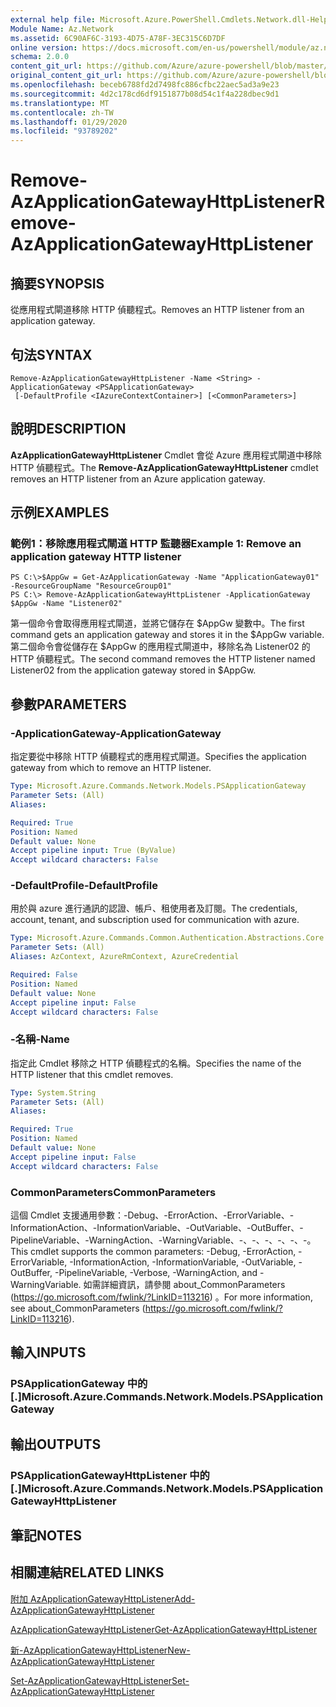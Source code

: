 ```yaml
---
external help file: Microsoft.Azure.PowerShell.Cmdlets.Network.dll-Help.xml
Module Name: Az.Network
ms.assetid: 6C90AF6C-3193-4D75-A78F-3EC315C6D7DF
online version: https://docs.microsoft.com/en-us/powershell/module/az.network/remove-azapplicationgatewayhttplistener
schema: 2.0.0
content_git_url: https://github.com/Azure/azure-powershell/blob/master/src/Network/Network/help/Remove-AzApplicationGatewayHttpListener.md
original_content_git_url: https://github.com/Azure/azure-powershell/blob/master/src/Network/Network/help/Remove-AzApplicationGatewayHttpListener.md
ms.openlocfilehash: beceb6788fd2d7498fc886cfbc22aec5ad3a9e23
ms.sourcegitcommit: 4d2c178cd6df9151877b08d54c1f4a228dbec9d1
ms.translationtype: MT
ms.contentlocale: zh-TW
ms.lasthandoff: 01/29/2020
ms.locfileid: "93789202"
---
```

# <span data-ttu-id="7766b-101">Remove-AzApplicationGatewayHttpListener</span><span class="sxs-lookup"><span data-stu-id="7766b-101">Remove-AzApplicationGatewayHttpListener</span></span>

## <span data-ttu-id="7766b-102">摘要</span><span class="sxs-lookup"><span data-stu-id="7766b-102">SYNOPSIS</span></span>
<span data-ttu-id="7766b-103">從應用程式閘道移除 HTTP 偵聽程式。</span><span class="sxs-lookup"><span data-stu-id="7766b-103">Removes an HTTP listener from an application gateway.</span></span>

## <span data-ttu-id="7766b-104">句法</span><span class="sxs-lookup"><span data-stu-id="7766b-104">SYNTAX</span></span>

```
Remove-AzApplicationGatewayHttpListener -Name <String> -ApplicationGateway <PSApplicationGateway>
 [-DefaultProfile <IAzureContextContainer>] [<CommonParameters>]
```

## <span data-ttu-id="7766b-105">說明</span><span class="sxs-lookup"><span data-stu-id="7766b-105">DESCRIPTION</span></span>
<span data-ttu-id="7766b-106">**AzApplicationGatewayHttpListener** Cmdlet 會從 Azure 應用程式閘道中移除 HTTP 偵聽程式。</span><span class="sxs-lookup"><span data-stu-id="7766b-106">The **Remove-AzApplicationGatewayHttpListener** cmdlet removes an HTTP listener from an Azure application gateway.</span></span>

## <span data-ttu-id="7766b-107">示例</span><span class="sxs-lookup"><span data-stu-id="7766b-107">EXAMPLES</span></span>

### <span data-ttu-id="7766b-108">範例1：移除應用程式閘道 HTTP 監聽器</span><span class="sxs-lookup"><span data-stu-id="7766b-108">Example 1: Remove an application gateway HTTP listener</span></span>
```
PS C:\>$AppGw = Get-AzApplicationGateway -Name "ApplicationGateway01" -ResourceGroupName "ResourceGroup01"
PS C:\> Remove-AzApplicationGatewayHttpListener -ApplicationGateway $AppGw -Name "Listener02"
```

<span data-ttu-id="7766b-109">第一個命令會取得應用程式閘道，並將它儲存在 $AppGw 變數中。</span><span class="sxs-lookup"><span data-stu-id="7766b-109">The first command gets an application gateway and stores it in the $AppGw variable.</span></span>
<span data-ttu-id="7766b-110">第二個命令會從儲存在 $AppGw 的應用程式閘道中，移除名為 Listener02 的 HTTP 偵聽程式。</span><span class="sxs-lookup"><span data-stu-id="7766b-110">The second command removes the HTTP listener named Listener02 from the application gateway stored in $AppGw.</span></span>

## <span data-ttu-id="7766b-111">參數</span><span class="sxs-lookup"><span data-stu-id="7766b-111">PARAMETERS</span></span>

### <span data-ttu-id="7766b-112">-ApplicationGateway</span><span class="sxs-lookup"><span data-stu-id="7766b-112">-ApplicationGateway</span></span>
<span data-ttu-id="7766b-113">指定要從中移除 HTTP 偵聽程式的應用程式閘道。</span><span class="sxs-lookup"><span data-stu-id="7766b-113">Specifies the application gateway from which to remove an HTTP listener.</span></span>

```yaml
Type: Microsoft.Azure.Commands.Network.Models.PSApplicationGateway
Parameter Sets: (All)
Aliases:

Required: True
Position: Named
Default value: None
Accept pipeline input: True (ByValue)
Accept wildcard characters: False
```

### <span data-ttu-id="7766b-114">-DefaultProfile</span><span class="sxs-lookup"><span data-stu-id="7766b-114">-DefaultProfile</span></span>
<span data-ttu-id="7766b-115">用於與 azure 進行通訊的認證、帳戶、租使用者及訂閱。</span><span class="sxs-lookup"><span data-stu-id="7766b-115">The credentials, account, tenant, and subscription used for communication with azure.</span></span>

```yaml
Type: Microsoft.Azure.Commands.Common.Authentication.Abstractions.Core.IAzureContextContainer
Parameter Sets: (All)
Aliases: AzContext, AzureRmContext, AzureCredential

Required: False
Position: Named
Default value: None
Accept pipeline input: False
Accept wildcard characters: False
```

### <span data-ttu-id="7766b-116">-名稱</span><span class="sxs-lookup"><span data-stu-id="7766b-116">-Name</span></span>
<span data-ttu-id="7766b-117">指定此 Cmdlet 移除之 HTTP 偵聽程式的名稱。</span><span class="sxs-lookup"><span data-stu-id="7766b-117">Specifies the name of the HTTP listener that this cmdlet removes.</span></span>

```yaml
Type: System.String
Parameter Sets: (All)
Aliases:

Required: True
Position: Named
Default value: None
Accept pipeline input: False
Accept wildcard characters: False
```

### <span data-ttu-id="7766b-118">CommonParameters</span><span class="sxs-lookup"><span data-stu-id="7766b-118">CommonParameters</span></span>
<span data-ttu-id="7766b-119">這個 Cmdlet 支援通用參數：-Debug、-ErrorAction、-ErrorVariable、-InformationAction、-InformationVariable、-OutVariable、-OutBuffer、-PipelineVariable、-WarningAction、-WarningVariable、-、-、-、-、-、-。</span><span class="sxs-lookup"><span data-stu-id="7766b-119">This cmdlet supports the common parameters: -Debug, -ErrorAction, -ErrorVariable, -InformationAction, -InformationVariable, -OutVariable, -OutBuffer, -PipelineVariable, -Verbose, -WarningAction, and -WarningVariable.</span></span> <span data-ttu-id="7766b-120">如需詳細資訊，請參閱 about_CommonParameters (https://go.microsoft.com/fwlink/?LinkID=113216) 。</span><span class="sxs-lookup"><span data-stu-id="7766b-120">For more information, see about_CommonParameters (https://go.microsoft.com/fwlink/?LinkID=113216).</span></span>

## <span data-ttu-id="7766b-121">輸入</span><span class="sxs-lookup"><span data-stu-id="7766b-121">INPUTS</span></span>

### <span data-ttu-id="7766b-122">PSApplicationGateway 中的 [.]</span><span class="sxs-lookup"><span data-stu-id="7766b-122">Microsoft.Azure.Commands.Network.Models.PSApplicationGateway</span></span>

## <span data-ttu-id="7766b-123">輸出</span><span class="sxs-lookup"><span data-stu-id="7766b-123">OUTPUTS</span></span>

### <span data-ttu-id="7766b-124">PSApplicationGatewayHttpListener 中的 [.]</span><span class="sxs-lookup"><span data-stu-id="7766b-124">Microsoft.Azure.Commands.Network.Models.PSApplicationGatewayHttpListener</span></span>

## <span data-ttu-id="7766b-125">筆記</span><span class="sxs-lookup"><span data-stu-id="7766b-125">NOTES</span></span>

## <span data-ttu-id="7766b-126">相關連結</span><span class="sxs-lookup"><span data-stu-id="7766b-126">RELATED LINKS</span></span>

[<span data-ttu-id="7766b-127">附加 AzApplicationGatewayHttpListener</span><span class="sxs-lookup"><span data-stu-id="7766b-127">Add-AzApplicationGatewayHttpListener</span></span>](./Add-AzApplicationGatewayHttpListener.md)

[<span data-ttu-id="7766b-128">AzApplicationGatewayHttpListener</span><span class="sxs-lookup"><span data-stu-id="7766b-128">Get-AzApplicationGatewayHttpListener</span></span>](./Get-AzApplicationGatewayHttpListener.md)

[<span data-ttu-id="7766b-129">新-AzApplicationGatewayHttpListener</span><span class="sxs-lookup"><span data-stu-id="7766b-129">New-AzApplicationGatewayHttpListener</span></span>](./New-AzApplicationGatewayHttpListener.md)

[<span data-ttu-id="7766b-130">Set-AzApplicationGatewayHttpListener</span><span class="sxs-lookup"><span data-stu-id="7766b-130">Set-AzApplicationGatewayHttpListener</span></span>](./Set-AzApplicationGatewayHttpListener.md)


